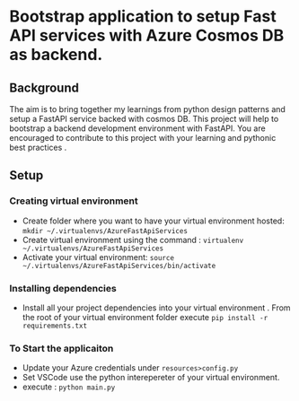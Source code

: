 # Bootstrap application to setup Fast API services with Azure Cosmos DB as backend.

## Background
The aim is to bring together my learnings from python design patterns and setup a FastAPI service backed with cosmos DB. 
This project will help to bootstrap a backend development environment with FastAPI. 
You are encouraged to contribute to this project with your learning and pythonic best practices .

## Setup
### Creating virtual environment
- Create folder where you want to have your virtual environment hosted:    ```mkdir ~/.virtualenvs/AzureFastApiServices```
- Create virtual environment using the command :  ```virtualenv  ~/.virtualenvs/AzureFastApiServices```
- Activate your virtual environment: ```source  ~/.virtualenvs/AzureFastApiServices/bin/activate```

### Installing dependencies
- Install all your project dependencies into your virtual environment . From the root of your virtual environment folder execute   ```pip install -r requirements.txt```
  
### To Start the applicaiton 
- Update your Azure credentials under ```resources>config.py```
- Set VSCode use the python interepereter of your virtual environment. 
- execute : ```python main.py```